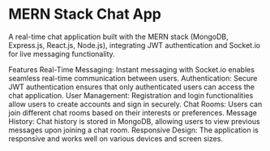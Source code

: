 # MERN Stack Chat App

A real-time chat application built with the MERN stack (MongoDB, Express.js, React.js, Node.js), integrating JWT authentication and Socket.io for live messaging functionality.


Features
Real-Time Messaging: Instant messaging with Socket.io enables seamless real-time communication between users.
Authentication: Secure JWT authentication ensures that only authenticated users can access the chat application.
User Management: Registration and login functionalities allow users to create accounts and sign in securely.
Chat Rooms: Users can join different chat rooms based on their interests or preferences.
Message History: Chat history is stored in MongoDB, allowing users to view previous messages upon joining a chat room.
Responsive Design: The application is responsive and works well on various devices and screen sizes.
